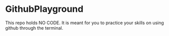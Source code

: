 # GithubPlayground
This repo holds NO CODE. It is meant for you to practice your skills on using github through the terminal. 
